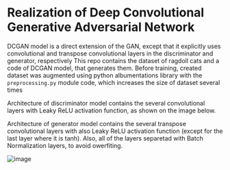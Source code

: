 # Realization of Deep Convolutional Generative Adversarial Network

DCGAN model is a direct extension of the GAN, except that it explicitly uses convolutional and transpose convolutional layers in the discriminator and generator, respectively
This repo contains the dataset of ragdoll cats and a code of DCGAN model, that generates them.
Before training, created dataset was augmented using python albumentations library with the `preprocessing.py` module code, which increases the size of dataset several times

Architecture of discriminator model contains the several convolutional layers with Leaky ReLU activation function, as shown on the image below.

Architecture of generator model contains the several transpose convolutional layers with also Leaky ReLU activation function (except for the last layer where it is tanh).
Also, all of the layers separetad with Batch Normalization layers, to avoid owerfiting.

![image](https://user-images.githubusercontent.com/71509624/204064102-04489b16-8d8f-4627-bc5f-3d4861fc56bf.png)






